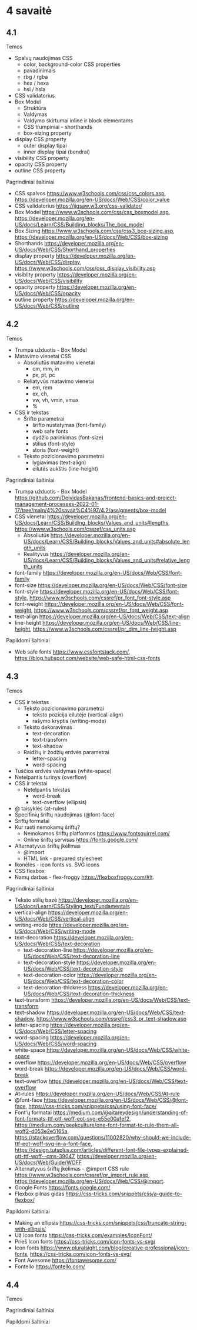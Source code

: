 # 4 savaitė

## 4.1

Temos

-   Spalvų naudojimas CSS
    -   color, background-color CSS properties
    -   pavadinimais
    -   rbg / rgba
    -   hex / hexa
    -   hsl / hsla
-   CSS validatorius
-   Box Model
    -   Struktūra
    -   Valdymas
    -   Valdymo skirtumai inline ir block elementams
    -   CSS trumpiniai - shorthands
    -   box-sizing property
-   display CSS property
    -   outer display tipai
    -   inner display tipai (bendrai)
-   visibility CSS property
-   opacity CSS property
-   outline CSS property

Pagrindiniai šaltiniai

-   CSS spalvos <https://www.w3schools.com/css/css_colors.asp>, <https://developer.mozilla.org/en-US/docs/Web/CSS/color_value>
-   CSS validatorius <https://jigsaw.w3.org/css-validator/>
-   Box Model <https://www.w3schools.com/css/css_boxmodel.asp>, <https://developer.mozilla.org/en-US/docs/Learn/CSS/Building_blocks/The_box_model>
-   Box Sizing <https://www.w3schools.com/css/css3_box-sizing.asp>, <https://developer.mozilla.org/en-US/docs/Web/CSS/box-sizing>
-   Shorthands <https://developer.mozilla.org/en-US/docs/Web/CSS/Shorthand_properties>
-   display property <https://developer.mozilla.org/en-US/docs/Web/CSS/display>, <https://www.w3schools.com/css/css_display_visibility.asp>
-   visiblity property <https://developer.mozilla.org/en-US/docs/Web/CSS/visibility>
-   opacity property <https://developer.mozilla.org/en-US/docs/Web/CSS/opacity>
-   outline property <https://developer.mozilla.org/en-US/docs/Web/CSS/outline>

## 4.2

Temos

-   Trumpa užduotis - Box Model
-   Matavimo vienetai CSS
    -   Absoliutūs matavimo vienetai
        -   cm, mm, in
        -   px, pt, pc
    -   Reliatyvūs matavimo vienetai
        -   em, rem
        -   ex, ch,
        -   vw, vh, vmin, vmax
        -   %
-   CSS ir tekstas
    -   Šrifto parametrai
        -   šrifto nustatymas (font-family)
        -   web safe fonts
        -   dydžio parinkimas (font-size)
        -   stilius (font-style)
        -   storis (font-weight)
    -   Teksto pozicionavimo parametrai
        -   lygiavimas (text-align)
        -   eilutės aukštis (line-height)

Pagrindiniai šaltiniai

-   Trumpa užduotis - Box Model <https://github.com/DeividasBakanas/frontend-basics-and-project-management-processes-2022-01-17/tree/main/4%20savait%C4%97/4.2/assigments/box-model>
-   CSS vienetai <https://developer.mozilla.org/en-US/docs/Learn/CSS/Building_blocks/Values_and_units#lengths>, <https://www.w3schools.com/cssref/css_units.asp>
    -   Absoliutūs <https://developer.mozilla.org/en-US/docs/Learn/CSS/Building_blocks/Values_and_units#absolute_length_units>
    -   Realityvus <https://developer.mozilla.org/en-US/docs/Learn/CSS/Building_blocks/Values_and_units#relative_length_units>
-   font-family <https://developer.mozilla.org/en-US/docs/Web/CSS/font-family>
-   font-size <https://developer.mozilla.org/en-US/docs/Web/CSS/font-size>
-   font-style <https://developer.mozilla.org/en-US/docs/Web/CSS/font-style>, <https://www.w3schools.com/cssref/pr_font_font-style.asp>
-   font-weight <https://developer.mozilla.org/en-US/docs/Web/CSS/font-weight>, <https://www.w3schools.com/cssref/pr_font_weight.asp>
-   text-align <https://developer.mozilla.org/en-US/docs/Web/CSS/text-align>
-   line-height <https://developer.mozilla.org/en-US/docs/Web/CSS/line-height>, <https://www.w3schools.com/cssref/pr_dim_line-height.asp>

Papildomi šaltiniai

-   Web safe fonts <https://www.cssfontstack.com/>, <https://blog.hubspot.com/website/web-safe-html-css-fonts>

## 4.3

Temos

-   CSS ir tekstas
    -   Teksto pozicionavimo parametrai
        -   teksto pozicija eilutėje (vertical-align)
        -   rašymo kryptis (writing-mode)
    -   Teksto dekoravimas
        -   text-decoration
        -   text-transform
        -   text-shadow
    -   Raidžių ir žodžių erdvės parametrai
        -   letter-spacing
        -   word-spacing
-   Tuščios erdvės valdymas (white-space)
-   Netelpantis turinys (overflow)
-   CSS ir tekstai
    -   Netelpantis tekstas
        -   word-break
        -   text-overflow (ellipsis)
-   @ taisyklės (at-rules)
-   Specifinių šriftų naudojimas (@font-face)
-   Šriftų formatai
-   Kur rasti nemokamų šriftų?
    -   Nemokamos šriftų platformos <https://www.fontsquirrel.com/>
    -   Online šriftų servisas <https://fonts.google.com/>
-   Alternatyvus šriftų įkėlimas
    -   @import
    -   HTML link - prepared stylesheet
-   Ikonėlės - icon fonts vs. SVG icons
-   CSS flexbox
-   Namų darbas - flex-froggy <https://flexboxfroggy.com/#lt>.

Pagrindiniai šaltiniai

-   Teksto stilių bazė <https://developer.mozilla.org/en-US/docs/Learn/CSS/Styling_text/Fundamentals>
-   vertical-align <https://developer.mozilla.org/en-US/docs/Web/CSS/vertical-align>
-   writing-mode <https://developer.mozilla.org/en-US/docs/Web/CSS/writing-mode>
-   text-decoration <https://developer.mozilla.org/en-US/docs/Web/CSS/text-decoration>
    -   text-decoration-line <https://developer.mozilla.org/en-US/docs/Web/CSS/text-decoration-line>
    -   text-decoration-style <https://developer.mozilla.org/en-US/docs/Web/CSS/text-decoration-style>
    -   text-decoration-color <https://developer.mozilla.org/en-US/docs/Web/CSS/text-decoration-color>
    -   text-decoration-thickness <https://developer.mozilla.org/en-US/docs/Web/CSS/text-decoration-thickness>
-   text-transform <https://developer.mozilla.org/en-US/docs/Web/CSS/text-transform>
-   text-shadow <https://developer.mozilla.org/en-US/docs/Web/CSS/text-shadow>, <https://www.w3schools.com/cssref/css3_pr_text-shadow.asp>
-   letter-spacing <https://developer.mozilla.org/en-US/docs/Web/CSS/letter-spacing>
-   word-spacing <https://developer.mozilla.org/en-US/docs/Web/CSS/word-spacing>
-   white-space <https://developer.mozilla.org/en-US/docs/Web/CSS/white-space>
-   overflow <https://developer.mozilla.org/en-US/docs/Web/CSS/overflow>
-   word-break <https://developer.mozilla.org/en-US/docs/Web/CSS/word-break>
-   text-overflow <https://developer.mozilla.org/en-US/docs/Web/CSS/text-overflow>
-   At-rules <https://developer.mozilla.org/en-US/docs/Web/CSS/At-rule>
-   @font-face <https://developer.mozilla.org/en-US/docs/Web/CSS/@font-face>, <https://css-tricks.com/snippets/css/using-font-face/>
-   Font'ų formatai <https://medium.com/@aitareydesign/understanding-of-font-formats-ttf-otf-woff-eot-svg-e55e00a1ef2>, <https://medium.com/geekculture/one-font-format-to-rule-them-all-woff2-d053e2e5165a>, <https://stackoverflow.com/questions/11002820/why-should-we-include-ttf-eot-woff-svg-in-a-font-face>, <https://design.tutsplus.com/articles/different-font-file-types-explained-ott-ttf-woff--cms-39047>, <https://developer.mozilla.org/en-US/docs/Web/Guide/WOFF>
-   Alternatyvus šriftų įkėlimas - @import CSS rule <https://www.w3schools.com/cssref/pr_import_rule.asp>, <https://developer.mozilla.org/en-US/docs/Web/CSS/@import>.
-   Google Fonts <https://fonts.google.com/>
-   Flexbox pilnas gidas <https://css-tricks.com/snippets/css/a-guide-to-flexbox/>

Papildomi šaltiniai

-   Making an ellipsis <https://css-tricks.com/snippets/css/truncate-string-with-ellipsis/>
-   Už Icon fonts <https://css-tricks.com/examples/IconFont/>
-   Prieš Icon fonts <https://css-tricks.com/icon-fonts-vs-svg/>
-   Icon fonts <https://www.pluralsight.com/blog/creative-professional/icon-fonts>, <https://css-tricks.com/icon-fonts-vs-svg/>
-   Font Awesome <https://fontawesome.com/>
-   Fontello <https://fontello.com/>

## 4.4

Temos

Pagrindiniai šaltiniai

Papildomi šaltiniai
